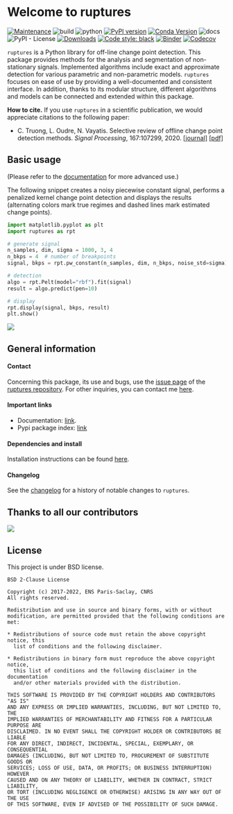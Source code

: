 # Welcome to ruptures

[![Maintenance](https://img.shields.io/badge/Maintained%3F-yes-green.svg)](https://GitHub.com/deepcharles/ruptures/graphs/commit-activity)
![build](https://github.com/deepcharles/ruptures/workflows/build/badge.svg)
![python](https://img.shields.io/badge/python-3.6%20|%203.7%20|%203.8%20|%203.9-blue)
[![PyPI version](https://badge.fury.io/py/ruptures.svg)](https://badge.fury.io/py/ruptures)
[![Conda Version](https://img.shields.io/conda/vn/conda-forge/ruptures.svg)](https://anaconda.org/conda-forge/ruptures)
![docs](https://github.com/deepcharles/ruptures/workflows/docs/badge.svg)
![PyPI - License](https://img.shields.io/pypi/l/ruptures)
[![Downloads](https://pepy.tech/badge/ruptures)](https://pepy.tech/project/ruptures)
<a href="https://github.com/psf/black"><img alt="Code style: black" src="https://img.shields.io/badge/code%20style-black-000000.svg"></a>
[![Binder](https://mybinder.org/badge_logo.svg)](https://mybinder.org/v2/gh/deepcharles/ruptures/master)
[![Codecov](https://codecov.io/gh/deepcharles/ruptures/branch/master/graphs/badge.svg)](https://app.codecov.io/gh/deepcharles/ruptures/branch/master)

`ruptures` is a Python library for off-line change point detection.
This package provides methods for the analysis and segmentation of non-stationary signals.  Implemented algorithms include exact and approximate detection for various parametric and non-parametric models.
`ruptures` focuses on ease of use by providing a well-documented and consistent interface.
In addition, thanks to its modular structure, different algorithms and models can be connected and extended within this package.

**How to cite.** If you use `ruptures` in a scientific publication, we would appreciate citations to the following paper:

- C. Truong, L. Oudre, N. Vayatis. Selective review of offline change point detection methods. _Signal Processing_, 167:107299, 2020. [[journal]](https://doi.org/10.1016/j.sigpro.2019.107299) [[pdf]](http://www.laurentoudre.fr/publis/TOG-SP-19.pdf)


## Basic usage

(Please refer to the [documentation](https://centre-borelli.github.io/ruptures-docs/ "Link to documentation") for more advanced use.)

The following snippet creates a noisy piecewise constant signal, performs a penalized kernel change point detection and displays the results (alternating colors mark true regimes and dashed lines mark estimated change points).

```python
import matplotlib.pyplot as plt
import ruptures as rpt

# generate signal
n_samples, dim, sigma = 1000, 3, 4
n_bkps = 4  # number of breakpoints
signal, bkps = rpt.pw_constant(n_samples, dim, n_bkps, noise_std=sigma)

# detection
algo = rpt.Pelt(model="rbf").fit(signal)
result = algo.predict(pen=10)

# display
rpt.display(signal, bkps, result)
plt.show()
```

![](./images/example_readme.png)

## General information

#### Contact

Concerning this package, its use and bugs, use the [issue page](https://github.com/deepcharles/ruptures/issues) of the [ruptures repository](https://github.com/deepcharles/ruptures). For other inquiries, you can contact me [here](https://charles.doffy.net/contact/).


#### Important links

- Documentation: [link](https://centre-borelli.github.io/ruptures-docs/ "Link to documentation").
- Pypi package index: [link](https://pypi.python.org/pypi/ruptures)

#### Dependencies and install

Installation instructions can be found [here](https://centre-borelli.github.io/ruptures-docs/install/).

#### Changelog

See the [changelog](https://github.com/deepcharles/ruptures/blob/master/CHANGELOG.md) for a history of notable changes to `ruptures`.

## Thanks to all our contributors

<a href="https://github.com/deepcharles/ruptures/graphs/contributors">
  <img src="https://contributors-img.web.app/image?repo=deepcharles/ruptures" />
</a>

## License

This project is under BSD license.

```
BSD 2-Clause License

Copyright (c) 2017-2022, ENS Paris-Saclay, CNRS
All rights reserved.

Redistribution and use in source and binary forms, with or without
modification, are permitted provided that the following conditions are met:

* Redistributions of source code must retain the above copyright notice, this
  list of conditions and the following disclaimer.

* Redistributions in binary form must reproduce the above copyright notice,
  this list of conditions and the following disclaimer in the documentation
  and/or other materials provided with the distribution.

THIS SOFTWARE IS PROVIDED BY THE COPYRIGHT HOLDERS AND CONTRIBUTORS "AS IS"
AND ANY EXPRESS OR IMPLIED WARRANTIES, INCLUDING, BUT NOT LIMITED TO, THE
IMPLIED WARRANTIES OF MERCHANTABILITY AND FITNESS FOR A PARTICULAR PURPOSE ARE
DISCLAIMED. IN NO EVENT SHALL THE COPYRIGHT HOLDER OR CONTRIBUTORS BE LIABLE
FOR ANY DIRECT, INDIRECT, INCIDENTAL, SPECIAL, EXEMPLARY, OR CONSEQUENTIAL
DAMAGES (INCLUDING, BUT NOT LIMITED TO, PROCUREMENT OF SUBSTITUTE GOODS OR
SERVICES; LOSS OF USE, DATA, OR PROFITS; OR BUSINESS INTERRUPTION) HOWEVER
CAUSED AND ON ANY THEORY OF LIABILITY, WHETHER IN CONTRACT, STRICT LIABILITY,
OR TORT (INCLUDING NEGLIGENCE OR OTHERWISE) ARISING IN ANY WAY OUT OF THE USE
OF THIS SOFTWARE, EVEN IF ADVISED OF THE POSSIBILITY OF SUCH DAMAGE.
```
